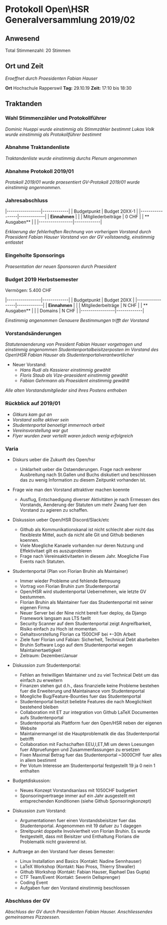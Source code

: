 # Protokoll Open\HSR Generalversammlung 2019/02

## Anwesend
Total Stimmenzahl: 20 Stimmen

## Ort und Zeit
*Eroeffnet durch Praesidenten Fabian Hauser*

**Ort** Hochschule Rapperswil
**Tag:** 29.10.19
**Zeit:** 17:10 bis 18:30

## Traktanden

### Wahl Stimmenzähler und Protokollführer
*Dominic Hueppi wurde einstimmig als Stimmzähler bestimmt*
*Lukas Volk wurde einstimmig als Protokollführer bestimmt*

### Abnahme Traktandenliste
*Traktandenliste wurde einstimmig durchs Plenum angenommen*

### Abnahme Protokoll 2019/01
*Protokoll 2019/01 wurde praesentiert*
*GV-Protokoll 2019/01 wurde einstimmig angennommen.*

### Jahresabschluss

|-----------------|-------------|
| Budgetpunkt     | Budget 20XX-1 |
|-----------------|-------------|
| **Einnahmen**   |             |
| Mitgliederbeiträge | 0 CHF    |
| ** Ausgaben**   |             |
|-----------------|-------------|

*Erklaerung der fehlerhaften Rechnung von vorherigem Vorstand durch Praesident Fabian Hauser*
*Vorstand von der GV vollstaendig, einstimmig entlastet*

### Eingeholte Sponsorings
*Praesentation der neuen Sponsoren durch Praesident*

### Budget 2019 Herbstsemester

Vermögen: 5.400 CHF

|-----------------|-------------|
| Budgetpunkt     | Budget 20XX |
|-----------------|-------------|
| **Einnahmen**   |             |
| Mitgliederbeiträge | N CHF    |
| ** Ausgaben**   |             |
| Domains         | N CHF       |
|-----------------|-------------|


*Einstimmig angenommen*
*Genauere Bestimmungen trifft der Vorstand*

### Vorstandsänderungen
*Statutenaenderung von President Fabian Hauser vorgetragen und einstimmig angenommen*
*Studentenportalbeisitzerposten im Vorstand des Open\HSR*
*Fabian Hauser als Studentenportalverantwortlicher*

- Neuer Vorstand:
  * *Hans Rudi als Kassierer einstimmig gewählt*
  * *Floris Staub als Vize-praesident einstimmig gewählt*
  * *Fabian Gehrmann als Praesident einstimmig gewählt*

*Alle alten Vorstandsmitglieder sind ihres Postens enthoben*

### Rückblick auf 2019/01
* *Gitkurs kam gut an*
* *Vorstand sollte aktiver sein*
* *Studentenportal benoetigt immernoch arbeit*
* *Vereinsvorstellung war gut*
* *Flyer wurden zwar verteilt waren jedoch wenig erfolgreich*

### Varia
- Diskurs ueber die Zukunft des Open/hsr
    * Unklarheit ueber die Ostaenderungen. Frage nach weiterer Ausbreitung nach St.Gallen und Buchs diskutiert und beschlossen das zu wenig Information zu diesem Zeitpunkt vorhanden ist.


- Frage wie man den Vorstand attraktiver machen koennte
  * Ausflug, Entschaedigung diverser Aktivitäten je nach Ermessen des Vorstands, Aenderung der Statuten um mehr Zwang fuer den Vorstand zu agieren zu schaffen.

- Diskussion ueber Open/HSR Discord/Slack/etc
  * Github als Kommunikationskanal ist nicht schlecht aber nicht das flexibleste Mittel, auch da nicht alle Git und Github bedienen koennen.
  * Viele Moegliche Kanaele vorhanden nur deren Nutzung und Effektivitaet gilt es auszuprobieren

  - Frage nach Vereinsaktivitaeten in diesem Jahr. Moegliche Fixe  Events nach Statuten.

- Studentenportal (Plan von Florian Bruhin als Maintainer)
  * Immer wieder Probleme und fehlende Betreuung
  * Vortrag von Florian Bruhin zum Studentenportal
  * Open/HSR wird studentenportal Uebernehmen, wie letzte GV bestummen.
  * Florian Bruhin als Maintainer fuer das Studentenportal mit seiner eigenen Firma
  * Neuer Server bei der Nine nicht bereit fuer deploy, da Django Framework langsam aus LTS faellt
  * Security Scanner auf dem Studentenportal zeigt Angreifbarkeit, Risiko einfach zu Hoch ist momentan.
  * Gehaltsvorstellung Florian ca 1500CHF bei +-30h Arbeit
  * Ziele fuer Florian und Fabian: Sicherheit, Technical Debt abarbeiten
  * Bruhin Software Logo auf dem Studentenportal wegen Maintainertaetigkeit
  * Zeitraum: Dezember/Januar

- Diskussion zum Studentenportal:
  * Fehlen an freiwilligen Maintainer und zu viel Technical Debt um das einfach zu erweitern
  * Finanzen stehen gut d.h., dass finanzielle keine Probleme bestehen fuer die Erweiterung und Maintainance vom Studentenportal
  * Moegliche Bug/Feature-Bounties fuer das Studentenportal
  * Studentenportal besitzt beliebte Features die nach Moeglichkeit bestehend bleiben
  * Collaboration mit ET zur integration von Github LaTeX Documenten aufs Studentenportal
  * Studentenportal als Plattform fuer den Open/HSR neben der eigenen Website
  * Maintainermangel ist die Hauptproblematik die das Studentenportal betrifft
  * Collaboration mit Fachschaften EEU,I,ET,MI um deren Loesungen fuer Altpruefungen und Zusammenfassungen zu ersetzen
  * Fixen Maximal Betrag fuer das Studentenportal ~3000CHF fuer alles in allem bestimmt
  * Per Votum Interesse am Studentenportal festgestellt 19 ja 0 nein 1 enthalten

- Budgetdiskussion:
  * Neues Konzept Vorstandsanlass mit 1050CHF budgetiert
  * Sponsoringvertraege immer auf ein Jahr ausgestellt mit entsprechenden Konditionen (siehe Github Sponsoringkonzept)

- Diskussion zum Vorstand:
  * Argumentationen fuer einen Vorstandsbeisitzer fuer das Studentenportal. Angenommen mit 19 dafuer zu 1 dagegen
  * Streitpunkt doppelte Involviertheit von Florian Bruhin. Es wurde festgestellt, dass mit Beisitzer und Enthaltung Florians die Problematik nicht gravierend ist.

- Auftraege an den Vorstand fuer dieses Semester:
  * Linux Installation and Basics (Kontakt: Nadine Sennhauser)
  * LaTeX Workshop (Kontakt: Nao Pross, Thierry Shwaller)
  * Github Workshop (Kontakt: Fabian Hauser, Raphael Das Gupta)
  * CTF Team/Event (Kontakt: Severin Dellsprenger)
  * Coding Event
  * Aufgaben fuer den Vorstand einstimmig beschlossen

### Abschluss der GV
*Abschluss der GV durch Praesidenten Fabian Hauser.*
*Anschliessendes gemeinsames Pizzaessen.*
